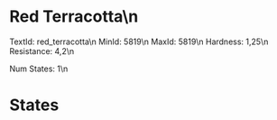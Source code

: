 # Red Terracotta\n
TextId: red_terracotta\n
MinId: 5819\n
MaxId: 5819\n
Hardness: 1,25\n
Resistance: 4,2\n

Num States: 1\n
# States
```

```